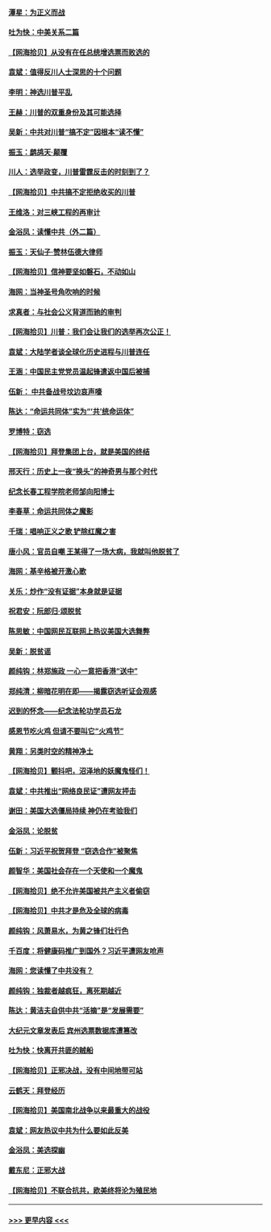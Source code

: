 #### [潭星：为正义而战](../pages/nsc993/n12600926.md?t=12080102) 
#### [吐为快：中美关系二篇](../pages/nsc993/n12600908.md?t=12080102) 
#### [【网海拾贝】从没有在任总统增选票而败选的](../pages/nsc993/n12600435.md?t=12080102) 
#### [袁斌：值得反川人士深思的十个问题](../pages/nsc993/n12600332.md?t=12080102) 
#### [李明：神选川普平乱](../pages/nsc993/n12599751.md?t=12080102) 
#### [王赫：川普的双重身份及其可能选择](../pages/nsc993/n12599723.md?t=12080102) 
#### [吴新：中共对川普“搞不定”因根本“读不懂”](../pages/nsc993/n12599502.md?t=12080102) 
#### [振玉：鹧鸪天‧颠覆](../pages/nsc993/n12599494.md?t=12080102) 
#### [川人：选举政变，川普雷霆反击的时刻到了？](../pages/nsc993/n12599291.md?t=12080102) 
#### [【网海拾贝】中共搞不定拒绝收买的川普](../pages/nsc993/n12598955.md?t=12080102) 
#### [王维洛：对三峡工程的再审计](../pages/nsc993/n12598436.md?t=12080102) 
#### [金浴凤：读懂中共（外二篇）](../pages/nsc993/n12597943.md?t=12080102) 
#### [振玉：天仙子‧赞林伍德大律师](../pages/nsc993/n12597929.md?t=12080102) 
#### [【网海拾贝】信神要坚如磐石，不动如山](../pages/nsc993/n12597901.md?t=12080102) 
#### [海网：当神圣号角吹响的时候](../pages/nsc993/n12595891.md?t=12080102) 
#### [求真者：与社会公义背道而驰的审判](../pages/nsc993/n12595868.md?t=12080102) 
#### [【网海拾贝】川普：我们会让我们的选举再次公正！](../pages/nsc993/n12594930.md?t=12080102) 
#### [袁斌：大陆学者谈全球化历史进程与川普连任](../pages/nsc993/n12594690.md?t=12080102) 
#### [王涵：中国民主党党员温起锋遣返中国后被捕](../pages/nsc993/n12594540.md?t=12080102) 
#### [伍新： 中共备战号坟边哀声嚎](../pages/nsc993/n12593086.md?t=12080102) 
#### [陈达：“命运共同体”实为“‘共’统命运体”](../pages/nsc993/n12590865.md?t=12080102) 
#### [罗博特：窃选](../pages/nsc993/n12590619.md?t=12080102) 
#### [【网海拾贝】拜登集团上台，就是美国的终结](../pages/nsc993/n12589725.md?t=12080102) 
#### [邢天行：历史上一夜“换头”的神奇男与那个时代](../pages/nsc993/n12589424.md?t=12080102) 
#### [纪念长春工程学院老师邹向阳博士](../pages/nsc993/n12585390.md?t=12080102) 
#### [李春草：命运共同体之魔影](../pages/nsc993/n12585026.md?t=12080102) 
#### [千瑞：唱响正义之歌 铲除红魔之害](../pages/nsc993/n12585002.md?t=12080102) 
#### [唐小风：官员自嘲 王某得了一场大病，我就叫他脱贫了](../pages/nsc993/n12584981.md?t=12080102) 
#### [海网：基辛格被开激心歌](../pages/nsc993/n12584946.md?t=12080102) 
#### [关乐：炒作“没有证据”本身就是证据](../pages/nsc993/n12583146.md?t=12080102) 
#### [祝君安：阮郎归‧颂脱贫](../pages/nsc993/n12583119.md?t=12080102) 
#### [陈思敏：中国网民互联网上热议美国大选舞弊](../pages/nsc993/n12582845.md?t=12080102) 
#### [吴新：脱贫谣](../pages/nsc993/n12580839.md?t=12080102) 
#### [颜纯钩：林郑施政 一心一意把香港“送中”](../pages/nsc993/n12580805.md?t=12080102) 
#### [郑纯清：柳暗花明在即——揭露窃选听证会观感](../pages/nsc993/n12580795.md?t=12080102) 
#### [迟到的怀念——纪念法轮功学员石龙](../pages/nsc993/n12580245.md?t=12080102) 
#### [感恩节吃火鸡  但请不要叫它“火鸡节”](../pages/nsc993/n12580252.md?t=12080102) 
#### [黄翔：另类时空的精神净土](../pages/nsc993/n12578638.md?t=12080102) 
#### [【网海拾贝】颤抖吧，沼泽地的妖魔鬼怪们！](../pages/nsc993/n12578552.md?t=12080102) 
#### [袁斌：中共推出“网络良民证”遭网友抨击](../pages/nsc993/n12578511.md?t=12080102) 
#### [谢田：美国大选僵局持续 神仍在考验我们](../pages/nsc993/n12577432.md?t=12080102) 
#### [金浴凤：论脱贫](../pages/nsc993/n12576386.md?t=12080102) 
#### [伍新：习近平祝贺拜登 “窃选合作”被聚焦](../pages/nsc993/n12576358.md?t=12080102) 
#### [颜智华：美国社会存在一个天使和一个魔鬼](../pages/nsc993/n12574299.md?t=12080102) 
#### [【网海拾贝】绝不允许美国被共产主义者偷窃](../pages/nsc993/n12573396.md?t=12080102) 
#### [【网海拾贝】中共才是危及全球的病毒](../pages/nsc993/n12571204.md?t=12080102) 
#### [颜纯钩：风萧易水，为黄之锋们壮行色](../pages/nsc993/n12571487.md?t=12080102) 
#### [千百度：将健康码推广到国外？习近平遭网友呛声](../pages/nsc993/n12570808.md?t=12080102) 
#### [海网：您读懂了中共没有？](../pages/nsc993/n12570487.md?t=12080102) 
#### [颜纯钩：独裁者越疯狂，离死期越近](../pages/nsc993/n12569055.md?t=12080102) 
#### [陈达：黄洁夫自供中共“活摘”是“发展需要”](../pages/nsc993/n12568541.md?t=12080102) 
#### [大纪元文章发表后 宾州选票数据库遭篡改](../pages/nsc993/n12568105.md?t=12080102) 
#### [吐为快：快离开共匪的贼船](../pages/nsc993/n12568462.md?t=12080102) 
#### [【网海拾贝】正邪决战，没有中间地带可站](../pages/nsc993/n12568439.md?t=12080102) 
#### [云鹤天：拜登经历](../pages/nsc993/n12567294.md?t=12080102) 
#### [【网海拾贝】美国南北战争以来最重大的战役](../pages/nsc993/n12567247.md?t=12080102) 
#### [袁斌：网友热议中共为什么要如此反美](../pages/nsc993/n12567162.md?t=12080102) 
#### [金浴凤：美选探幽](../pages/nsc993/n12567147.md?t=12080102) 
#### [戴东尼：正邪大战](../pages/nsc993/n12567033.md?t=12080102) 
#### [【网海拾贝】不联合抗共，欧美终将沦为殖民地](../pages/nsc993/n12565068.md?t=12080102) 

----
#### [ >>> 更早内容 <<< ](../indexes/nsc993-earlier.md)
